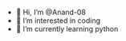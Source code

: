 - 👋 Hi, I’m @Anand-08
- 👀 I’m interested in coding
- 🌱 I’m currently learning python

<!---
Anand-08/Anand-08 is a ✨ special ✨ repository because its `README.md` (this file) appears on your GitHub profile.
You can click the Preview link to take a look at your changes.
--->
